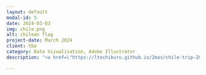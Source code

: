 ```yaml
---
layout: default
modal-id: 5
date: 2024-03-03
img: chile.png
alt: chilean flag
project-date: March 2024
client: tba
category: Data Vizualisation, Adobe Illustrator
description: "<a href=\"https://ltechiburu.github.io/2mas/chile-trip-2024.png\" target=\"_blank\" style=\"color: blue;\"><b><i>My latest trip to Chile, by the numbers.</i></b></a>"

---
```

